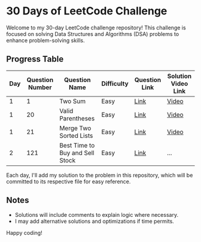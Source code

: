# 30 Days of LeetCode Challenge

Welcome to my 30-day LeetCode challenge repository! This challenge is focused on solving Data Structures and Algorithms (DSA) problems to enhance problem-solving skills.

## Progress Table

| Day | Question Number | Question Name             | Difficulty | Question Link                                             | Solution Video Link                           |
|-----|-----------------|---------------------------|------------|-----------------------------------------------------------|-----------------------------------------------|
| 1   | 1               | Two Sum                   | Easy       | [Link](https://leetcode.com/problems/two-sum/)            | [Video](https://youtu.be/...)                 |
| 1   | 20              | Valid Parentheses         | Easy       | [Link](https://leetcode.com/problems/valid-parentheses/)  | [Video](https://youtu.be/...)                 |
| 1   | 21              | Merge Two Sorted Lists    | Easy       | [Link](https://leetcode.com/problems/merge-two-sorted-lists/) | [Video](https://youtu.be/...)             |
| 2   | 121             | Best Time to Buy and Sell Stock | Easy | [Link](https://leetcode.com/problems/best-time-to-buy-and-sell-stock/?u) | ...                            |




Each day, I'll add my solution to the problem in this repository, which will be committed to its respective file for easy reference.

## Notes
- Solutions will include comments to explain logic where necessary.
- I may add alternative solutions and optimizations if time permits.

Happy coding!
